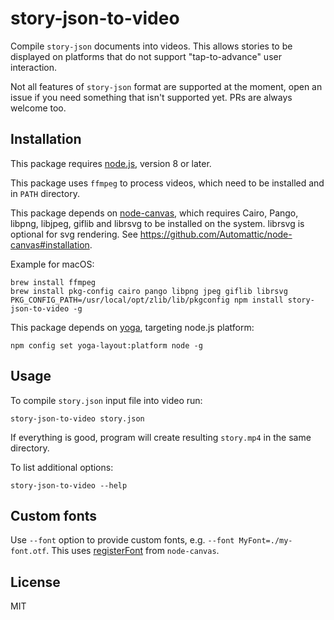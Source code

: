 # story-json-to-video

Compile `story-json` documents into videos. This allows stories to be displayed on platforms that do not support "tap-to-advance" user interaction.

Not all features of `story-json` format are supported at the moment, open an issue if you need something that isn't supported yet. PRs are always welcome too.

## Installation

This package requires [node.js](https://nodejs.org), version 8 or later.

This package uses `ffmpeg` to process videos, which need to be installed and in `PATH` directory.

This package depends on [node-canvas](https://github.com/Automattic/node-canvas), which requires Cairo, Pango, libpng, libjpeg, giflib and librsvg to be installed on the system. librsvg is optional for svg rendering. See https://github.com/Automattic/node-canvas#installation.

Example for macOS:

```
brew install ffmpeg
brew install pkg-config cairo pango libpng jpeg giflib librsvg
PKG_CONFIG_PATH=/usr/local/opt/zlib/lib/pkgconfig npm install story-json-to-video -g
```

This package depends on [yoga](https://github.com/facebook/yoga), targeting node.js platform:

```
npm config set yoga-layout:platform node -g
```

## Usage

To compile `story.json` input file into video run:

```
story-json-to-video story.json
```

If everything is good, program will create resulting `story.mp4` in the same directory.

To list additional options:

```
story-json-to-video --help
```




## Custom fonts

Use `--font` option to provide custom fonts, e.g. `--font MyFont=./my-font.otf`. This uses [registerFont](https://github.com/Automattic/node-canvas#registerfont-for-bundled-fonts) from `node-canvas`.

## License

MIT
